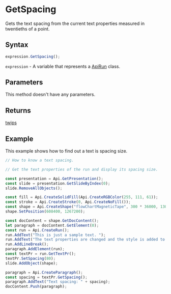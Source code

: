 # GetSpacing

Gets the text spacing from the current text properties measured in twentieths of a point.

## Syntax

```javascript
expression.GetSpacing();
```

`expression` - A variable that represents a [ApiRun](../ApiRun.md) class.

## Parameters

This method doesn't have any parameters.

## Returns

[twips](../../Enumeration/twips.md)

## Example

This example shows how to find out a text is spacing size.

```javascript editor-pptx
// How to know a text spacing.

// Get the text properties of the run and display its spacing size.

const presentation = Api.GetPresentation();
const slide = presentation.GetSlideByIndex(0);
slide.RemoveAllObjects();

const fill = Api.CreateSolidFill(Api.CreateRGBColor(255, 111, 61));
const stroke = Api.CreateStroke(0, Api.CreateNoFill());
const shape = Api.CreateShape("flowChartMagneticTape", 300 * 36000, 130 * 36000, fill, stroke);
shape.SetPosition(608400, 1267200);

const docContent = shape.GetDocContent();
let paragraph = docContent.GetElement(0);
const run = Api.CreateRun();
run.AddText("This is just a sample text. ");
run.AddText("The text properties are changed and the style is added to the paragraph. ");
run.AddLineBreak();
paragraph.AddElement(run);
const textPr = run.GetTextPr();
textPr.SetSpacing(80);
slide.AddObject(shape);

paragraph = Api.CreateParagraph();
const spacing = textPr.GetSpacing();
paragraph.AddText("Text spacing: " + spacing);
docContent.Push(paragraph);

```
